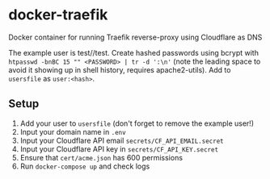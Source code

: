 # docker-traefik
Docker container for running Traefik reverse-proxy using Cloudflare as DNS

The example user is test//test. Create hashed passwords using bcrypt with ` htpasswd -bnBC 15 "" <PASSWORD> | tr -d ':\n'` (note the leading space to avoid it showing up in shell history, requires apache2-utils). Add to `usersfile` as `user:<hash>`.

## Setup
1. Add your user to `usersfile` (don't forget to remove the example user!)
1. Input your domain name in `.env`
1. Input your Cloudflare API email `secrets/CF_API_EMAIL.secret`
1. Input your Cloudflare API key in `secrets/CF_API_KEY.secret`
1. Ensure that `cert/acme.json` has 600 permissions
1. Run `docker-compose up` and check logs